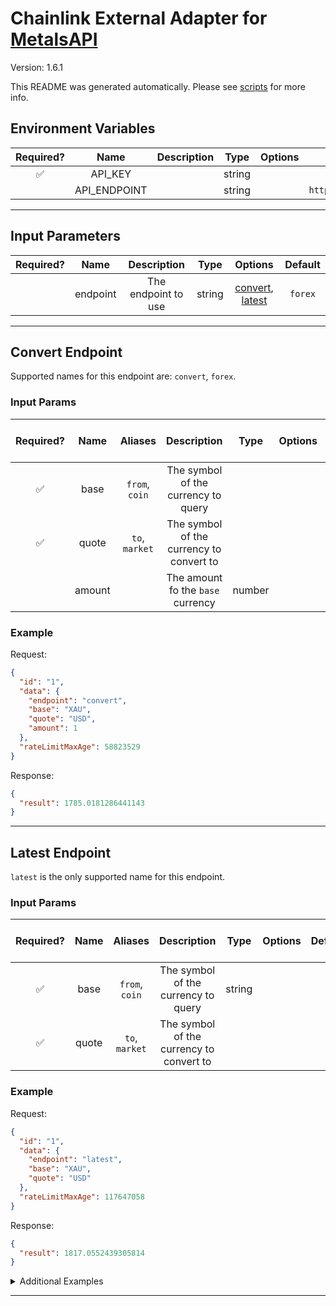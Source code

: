# Chainlink External Adapter for [MetalsAPI](https://metals-api.com/documentation#convertcurrency)

Version: 1.6.1

This README was generated automatically. Please see [scripts](../../scripts) for more info.

## Environment Variables

| Required? |     Name     | Description |  Type  | Options |           Default           |
| :-------: | :----------: | :---------: | :----: | :-----: | :-------------------------: |
|    ✅     |   API_KEY    |             | string |         |                             |
|           | API_ENDPOINT |             | string |         | `https://some_endpoint.com` |

---

## Input Parameters

| Required? |   Name   |     Description     |  Type  |                         Options                          | Default |
| :-------: | :------: | :-----------------: | :----: | :------------------------------------------------------: | :-----: |
|           | endpoint | The endpoint to use | string | [convert](#convert-endpoint), [latest](#latest-endpoint) | `forex` |

---

## Convert Endpoint

Supported names for this endpoint are: `convert`, `forex`.

### Input Params

| Required? |  Name  |    Aliases     |               Description                |  Type  | Options | Default | Depends On | Not Valid With |
| :-------: | :----: | :------------: | :--------------------------------------: | :----: | :-----: | :-----: | :--------: | :------------: |
|    ✅     |  base  | `from`, `coin` |   The symbol of the currency to query    |        |         |         |            |                |
|    ✅     | quote  | `to`, `market` | The symbol of the currency to convert to |        |         |         |            |                |
|           | amount |                |    The amount fo the `base` currency     | number |         |   `1`   |            |                |

### Example

Request:

```json
{
  "id": "1",
  "data": {
    "endpoint": "convert",
    "base": "XAU",
    "quote": "USD",
    "amount": 1
  },
  "rateLimitMaxAge": 58823529
}
```

Response:

```json
{
  "result": 1785.0181286441143
}
```

---

## Latest Endpoint

`latest` is the only supported name for this endpoint.

### Input Params

| Required? | Name  |    Aliases     |               Description                |  Type  | Options | Default | Depends On | Not Valid With |
| :-------: | :---: | :------------: | :--------------------------------------: | :----: | :-----: | :-----: | :--------: | :------------: |
|    ✅     | base  | `from`, `coin` |   The symbol of the currency to query    | string |         |         |            |                |
|    ✅     | quote | `to`, `market` | The symbol of the currency to convert to |        |         |         |            |                |

### Example

Request:

```json
{
  "id": "1",
  "data": {
    "endpoint": "latest",
    "base": "XAU",
    "quote": "USD"
  },
  "rateLimitMaxAge": 117647058
}
```

Response:

```json
{
  "result": 1817.0552439305814
}
```

<details>
<summary>Additional Examples</summary>

Request:

```json
{
  "id": "1",
  "data": {
    "endpoint": "latest",
    "base": "BTC",
    "quote": ["USD", "XAU"]
  },
  "rateLimitMaxAge": 176470588
}
```

Response:

```json
{
  "success": true,
  "timestamp": 1641990180,
  "date": "2022-01-12",
  "base": "BTC",
  "rates": {
    "XAU": 0.04228229144046888,
    "USD": 42968.36778447169
  },
  "unit": "per ounce",
  "results": [
    [
      {
        "id": "1",
        "data": {
          "endpoint": "latest",
          "base": "BTC",
          "quote": "USD"
        },
        "rateLimitMaxAge": 176470588
      },
      42968.36778447169
    ],
    [
      {
        "id": "1",
        "data": {
          "endpoint": "latest",
          "base": "BTC",
          "quote": "XAU"
        },
        "rateLimitMaxAge": 176470588
      },
      0.04228229144046888
    ]
  ]
}
```

</details>

---
